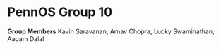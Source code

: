 # PennOS Group 10

**Group Members**
Kavin Saravanan,
Arnav Chopra,
Lucky Swaminathan,
Aagam Dalal




